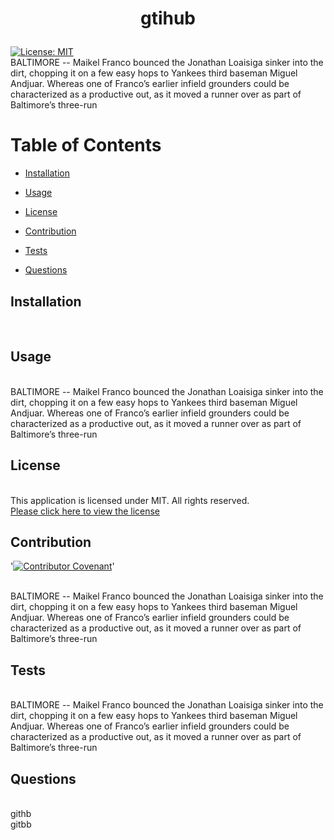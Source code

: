 # <p align="center"> gtihub </p>
  [![License: MIT](https://img.shields.io/badge/License-MIT-yellow.svg)](https://opensource.org/licenses/MIT) 
  <br />
  BALTIMORE -- Maikel Franco bounced the Jonathan Loaisiga sinker into the dirt, chopping it on a few easy hops to Yankees third baseman Miguel Andjuar. Whereas one of Franco’s earlier infield grounders could be characterized as a productive out, as it moved a runner over as part of Baltimore’s three-run
  <br />
  
  
  

  # Table of Contents

  * [Installation](#installation)

  * [Usage](#usage)

  * [License](#license)

  * [Contribution](#contribution)

  * [Tests](#tests)

  * [Questions](#questions)

  

  ## Installation
  
  <a name="installation"></a>
  <br />

  ## Usage
  <br />
  <a name="usage">BALTIMORE -- Maikel Franco bounced the Jonathan Loaisiga sinker into the dirt, chopping it on a few easy hops to Yankees third baseman Miguel Andjuar. Whereas one of Franco’s earlier infield grounders could be characterized as a productive out, as it moved a runner over as part of Baltimore’s three-run</a>
  <br />

  ## License
  <br />This application is licensed under MIT. All rights reserved.<br />[Please click here to view the license](https://opensource.org/licenses/MIT)<br />


  ## Contribution
  '[![Contributor Covenant](https://img.shields.io/badge/Contributor%20Covenant-2.0-4baaaa.svg)](code_of_conduct.md)'

  <br /><a name="contribution">BALTIMORE -- Maikel Franco bounced the Jonathan Loaisiga sinker into the dirt, chopping it on a few easy hops to Yankees third baseman Miguel Andjuar. Whereas one of Franco’s earlier infield grounders could be characterized as a productive out, as it moved a runner over as part of Baltimore’s three-run</a><br />
  

  ## Tests
  <br />
  <a name="tests">BALTIMORE -- Maikel Franco bounced the Jonathan Loaisiga sinker into the dirt, chopping it on a few easy hops to Yankees third baseman Miguel Andjuar. Whereas one of Franco’s earlier infield grounders could be characterized as a productive out, as it moved a runner over as part of Baltimore’s three-run</a>
  <br />

  ## Questions
  <br /><a name = "email">githb<br /></a><a name = "questions">gitbb</a>
  <br />

  

